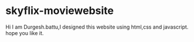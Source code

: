 # skyflix-moviewebsite

Hi I am Durgesh.battu,I designed this website using html,css and javascript.
hope you like it.


